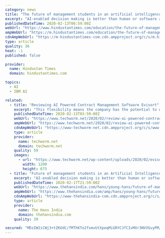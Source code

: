 ```yaml
---
category: news
title: "The future of management students in an artificial intelligence- based world"
excerpt: "AI-enabled decision making is better than human or software alone decision making. Let’s understand this with an example. IBM’s cognitive room, an immersive Watson driven exploration of IBM’s capabilities and solutions, supports decision making for mergers and acquisitions. It allows the decision-makers to effectively interact with a ..."
publishedDateTime: 2020-02-13T06:59:00Z
webUrl: "https://www.hindustantimes.com/education/the-future-of-management-students-in-an-artificial-intelligence-based-world/story-SwyaGNdkNfhQ0AwmoujXWO.html"
ampWebUrl: "https://m.hindustantimes.com/education/the-future-of-management-students-in-an-artificial-intelligence-based-world/story-SwyaGNdkNfhQ0AwmoujXWO_amp.html"
cdnAmpWebUrl: "https://m-hindustantimes-com.cdn.ampproject.org/c/s/m.hindustantimes.com/education/the-future-of-management-students-in-an-artificial-intelligence-based-world/story-SwyaGNdkNfhQ0AwmoujXWO_amp.html"
type: article
quality: 36
heat: -1
published: false

provider:
  name: Hindustan Times
  domain: hindustantimes.com

topics:
  - AI
  - IBM AI

related:
  - title: "Reviewing AI Powered Contract Management Software Evisort"
    excerpt: "This flexibility means the company has the potential to work with businesses outside of the legal industry which is new for an AI document review organization. Evisort can deal with contracts across multiple languages better than its competition by using machine learning support translation services. Machine learning allows the software to ..."
    publishedDateTime: 2020-02-13T03:59:00Z
    webUrl: "https://www.techworm.net/2020/02/review-ai-powered-contract-management-software-evisort.html"
    ampWebUrl: "https://www.techworm.net/2020/02/review-ai-powered-contract-management-software-evisort.html/amp"
    cdnAmpWebUrl: "https://www-techworm-net.cdn.ampproject.org/c/s/www.techworm.net/2020/02/review-ai-powered-contract-management-software-evisort.html/amp"
    type: article
    provider:
      name: techworm.net
      domain: techworm.net
    quality: 59
    images:
      - url: "https://www.techworm.net/wp-content/uploads/2020/02/evisort.png"
        width: 1200
        height: 675
  - title: "Future of management students in an Artificial Intelligence based world"
    excerpt: "AI-enabled decision making is better than human or software alone decision making. Let's understand this with an example. IBM's cognitive room, an immersive Watson driven exploration of IBM's capabilities and solutions, supports decision making for mergers and acquisitions. It allows the decision-makers to effectively interact with a large ..."
    publishedDateTime: 2020-02-17T21:59:00Z
    webUrl: "https://www.thehansindia.com/hans/young-hans/future-of-management-students-in-an-artificial-intelligence-based-world-605826"
    ampWebUrl: "https://www.thehansindia.com/amp/hans/young-hans/future-of-management-students-in-an-artificial-intelligence-based-world-605826"
    cdnAmpWebUrl: "https://www-thehansindia-com.cdn.ampproject.org/c/s/www.thehansindia.com/amp/hans/young-hans/future-of-management-students-in-an-artificial-intelligence-based-world-605826"
    type: article
    provider:
      name: The Hans India
      domain: thehansindia.com
    quality: 39

secured: "MDzIW2iCWj3+tZKUdC/fMThKTo2fxmvUtXpeqMiGRYCJfCIvMXr3NVVGvyPM/KCe7wjfWGxigYNvyXHwtmI42VfvfdmnL98Gf3ILQxcOWewwCsAhzKT9X9vaMFwwPPlcLkJ5XbSCrrchTiJL+hNQl7ImyYJAa5enK5Q/KWcoYdO6biE/k8CCpum0uqblBchOyknLOpxbt3U9MZkgR+Anim7gYr51eAaN76JszXAG+iU6e1KwyxdA92xToHiYrsW9PEA0F07g+jS/cvP6Xy6ugapVLjzJUHpOiDU2klPMBawwUVUYQp0fmB1SE/1kCTCPG7OBDzuPqPhEAOY5UVyEcTuAeoVk+erJZp/+4mRIDiAoqSnODrFcdVW1y5ZI0MUYoAF9wl9Unf2gnfgelkl2jBMgMPXgUtTmn0zSh5+kvjlMf+DJu37ZS24u9TnaXa9rG/NCJc/1vUAh5ntlihzawNchmxGxyV2Rb6RoEE+wnVs=;/dzY8pSAqXvUK2JbMuOqbA=="
---
```


